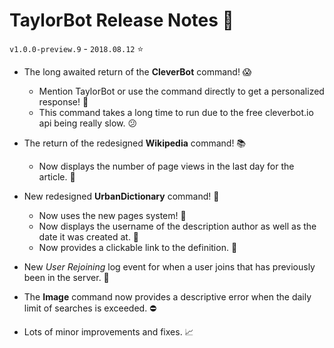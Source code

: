 # TaylorBot Release Notes 📝
`v1.0.0-preview.9` - `2018.08.12` ⭐

- The long awaited return of the **CleverBot** command! 😱
    - Mention TaylorBot or use the command directly to get a personalized response! 💬
    - This command takes a long time to run due to the free cleverbot.io api being really slow. 😕

- The return of the redesigned **Wikipedia** command! 📚
    - Now displays the number of page views in the last day for the article. 🔢

- New redesigned **UrbanDictionary** command! 📖
    - Now uses the new pages system! 📄
    - Now displays the username of the description author as well as the date it was created at. 📆
    - Now provides a clickable link to the definition. 🔗

- New *User Rejoining* log event for when a user joins that has previously been in the server. 👀

- The **Image** command now provides a descriptive error when the daily limit of searches is exceeded. ⛔

- Lots of minor improvements and fixes. 📈